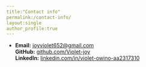 ```yaml
---
title:"Contact info"
permalink:/contact-info/
layout:single
author_profile:true
---
```

- **Email:** [joyviolet652@gmail.com](mailto:joyviolet652@gmail.com)  
**GitHub:** [github.com/Violet-joy](https://github.com/Violet-joy)  
**LinkedIn:** [linkedin.com/in/violet-owino-aa2317310](https://linkedin.com/in/violet-owino-aa2317310)
